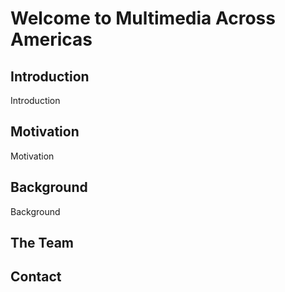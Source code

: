 # Welcome to Multimedia Across Americas

## Introduction

Introduction

## Motivation

Motivation

## Background

Background

## The Team

## Contact
